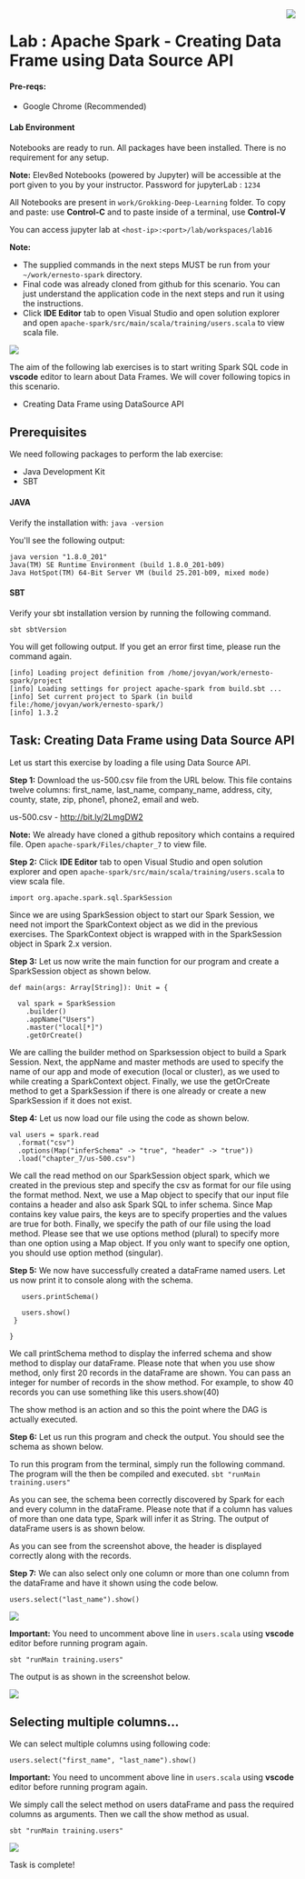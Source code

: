 <img align="right" src="./logo-small.png">

# Lab : Apache Spark - Creating Data Frame using Data Source API

#### Pre-reqs:
- Google Chrome (Recommended)

#### Lab Environment
Notebooks are ready to run. All packages have been installed. There is no requirement for any setup.

**Note:** Elev8ed Notebooks (powered by Jupyter) will be accessible at the port given to you by your instructor. Password for jupyterLab : `1234`

All Notebooks are present in `work/Grokking-Deep-Learning` folder. To copy and paste: use **Control-C** and to paste inside of a terminal, use **Control-V**

You can access jupyter lab at `<host-ip>:<port>/lab/workspaces/lab16`


**Note:**
- The supplied commands in the next steps MUST be run from your `~/work/ernesto-spark` directory. 
- Final code was already cloned from github for this scenario. You can just understand the application code in the next steps and run it using the instructions.
- Click **IDE Editor** tab to open Visual Studio and open solution explorer and open `apache-spark/src/main/scala/training/users.scala` to view scala file.

![](https://github.com/fenago/katacoda-scenarios/raw/master/apache-spark/1.JPG)

The aim of the following lab exercises is to start writing Spark SQL code in **vscode** editor to learn about Data Frames.
We will cover following topics in this scenario.
- Creating Data Frame using DataSource API

## Prerequisites

We need following packages to perform the lab exercise: 
- Java Development Kit
- SBT


#### JAVA
Verify the installation with: `java -version` 

You'll see the following output:

```
java version "1.8.0_201"
Java(TM) SE Runtime Environment (build 1.8.0_201-b09)
Java HotSpot(TM) 64-Bit Server VM (build 25.201-b09, mixed mode)
```


#### SBT
Verify your sbt installation version by running the following command.	

`sbt sbtVersion`	

You will get following output. If you get an error first time, please run the command again.

```	
[info] Loading project definition from /home/jovyan/work/ernesto-spark/project	
[info] Loading settings for project apache-spark from build.sbt ...	
[info] Set current project to Spark (in build file:/home/jovyan/work/ernesto-spark/)	
[info] 1.3.2
```

## Task: Creating Data Frame using Data Source API

Let us start this exercise by loading a file using Data Source API.

**Step 1:** Download the us-500.csv file from the URL below. This file contains twelve columns: first_name, last_name, company_name, address, city, county, state, zip, phone1, phone2, email and web.

us-500.csv - http://bit.ly/2LmgDW2

**Note:** We already have cloned a github repository which contains a required file. Open `apache-spark/Files/chapter_7` to view file.

**Step 2:** Click **IDE Editor** tab to open Visual Studio and open solution explorer and open `apache-spark/src/main/scala/training/users.scala` to view scala file.


```
import org.apache.spark.sql.SparkSession
```

Since we are using SparkSession object to start our Spark Session, we need not import the SparkContext object as we did in the previous exercises. The SparkContext object is wrapped with in the SparkSession object in Spark 2.x version.


**Step 3:** Let us now write the main function for our program and create a SparkSession object as shown below.

```
def main(args: Array[String]): Unit = {

  val spark = SparkSession
    .builder()
    .appName("Users")
    .master("local[*]")
    .getOrCreate()
```

We are calling the builder method on Sparksession object to build a Spark Session. Next, the appName and master methods are used to specify the name of our app and mode of execution (local or cluster), as we used to while creating a SparkContext object. Finally, we use the getOrCreate method to get a SparkSession if there is one already or create a new SparkSession if it does not exist.


**Step 4:** Let us now load our file using the code as shown below.

```
val users = spark.read
  .format("csv")
  .options(Map("inferSchema" -> "true", "header" -> "true"))
  .load("chapter_7/us-500.csv")
```

We call the read method on our SparkSession object spark, which we created in the previous step and specify the csv as format for our file using the format method. Next, we use a Map object to specify that our input file contains a header and also ask Spark SQL to infer schema. Since Map contains key value pairs, the keys are to specify properties and the values are true for both. Finally, we specify the path of our file using the load method. Please see that we use options method (plural) to specify more than one option using a Map object. If you only want to specify one option, you should use option method (singular). 




**Step 5:** We now have successfully created a dataFrame named users. Let us now print it to console along with the schema.

```
   users.printSchema()

   users.show()
 }

}
```

We call printSchema method to display the inferred schema and show method to display our dataFrame. Please note that when you use show method, only first 20 records in the dataFrame are shown. You can pass an integer for number of records in the show method. For example, to show 40 records you can use something like this users.show(40)

 

The show method is an action and so this the point where the DAG is actually executed. 

**Step 6:** Let us run this program and check the output. You should see the schema as shown below.

To run this program from the terminal, simply run the following command. The program will the then be compiled and executed.
`sbt "runMain training.users"` 
 
As you can see, the schema been correctly discovered by Spark for each and every column in the dataFrame. Please note that if a column has values of more than one data type, Spark will infer it as String.
The output of dataFrame users is as shown below.

 
As you can see from the screenshot above, the header is displayed correctly along with the records.

**Step 7:** We can also select only one column or more than one column from the dataFrame and have it shown using the code below.

```
users.select("last_name").show()
```

![](./Screenshots/Chapter_7/Selection_008.png)

**Important:** You need to uncomment above line in `users.scala` using **vscode** editor before running program again.

`sbt "runMain training.users"` 

The output is as shown in the screenshot below.

![](./Screenshots/Chapter_7/Selection_009.png)

## Selecting multiple columns…

We can select multiple columns using following code:

```
users.select("first_name", "last_name").show()
```

**Important:** You need to uncomment above line in `users.scala` using **vscode** editor before running program again.

We simply call the select method on users dataFrame and pass the required columns as arguments. Then we call the show method as usual.

`sbt "runMain training.users"` 

![](./Screenshots/Chapter_7/Selection_010.png)

Task is complete!



 





















































